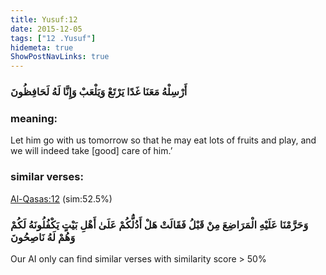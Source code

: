 ```yaml
---
title: Yusuf:12
date: 2015-12-05
tags: ["12 .Yusuf"]
hidemeta: true 
ShowPostNavLinks: true 
---
```

### أَرْسِلْهُ مَعَنَا غَدًا يَرْتَعْ وَيَلْعَبْ وَإِنَّا لَهُ لَحَافِظُونَ
### meaning: 
Let him go with us tomorrow so that he may eat lots of fruits and play, and we will indeed take [good] care of him.’
### similar verses: 

[Al-Qasas:12](/28/12) (sim:52.5%)

### وَحَرَّمْنَا عَلَيْهِ الْمَرَاضِعَ مِنْ قَبْلُ فَقَالَتْ هَلْ أَدُلُّكُمْ عَلَىٰ أَهْلِ بَيْتٍ يَكْفُلُونَهُ لَكُمْ وَهُمْ لَهُ نَاصِحُونَ

Our AI only can find similar verses with similarity score > 50% 



